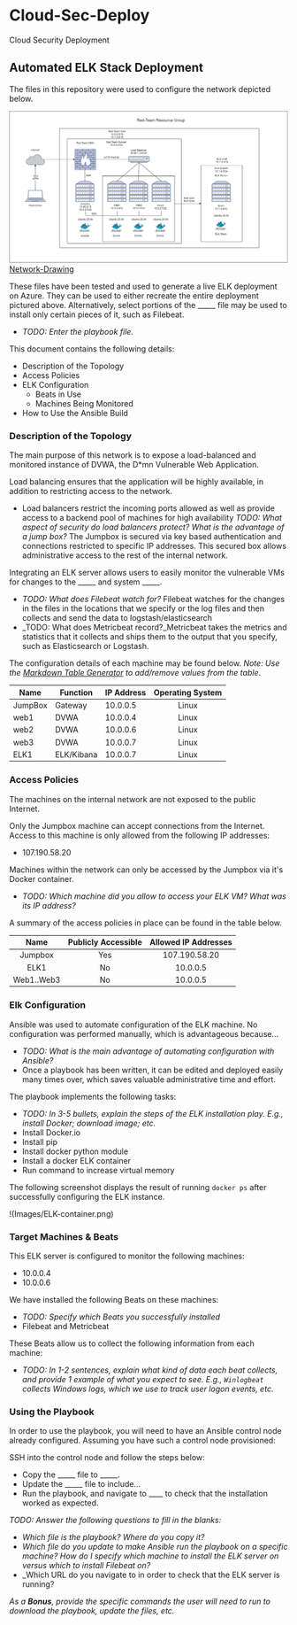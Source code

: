 # Cloud-Sec-Deploy
Cloud Security Deployment

## Automated ELK Stack Deployment

The files in this repository were used to configure the network depicted below.

![](Images/Network-Drawing.png)
[Network-Drawing](https://github.com/TB-UofT/Cloud-Sec-Work/blob/38ea4ecc6b594419c9d8ade2d54305d240fb5857/Images/Network-Drawing.png)



These files have been tested and used to generate a live ELK deployment on Azure. They can be used to either recreate the entire deployment pictured above. Alternatively, select portions of the _____ file may be used to install only certain pieces of it, such as Filebeat.

  - _TODO: Enter the playbook file._

This document contains the following details:
- Description of the Topology
- Access Policies
- ELK Configuration
  - Beats in Use
  - Machines Being Monitored
- How to Use the Ansible Build


### Description of the Topology

The main purpose of this network is to expose a load-balanced and monitored instance of DVWA, the D*mn Vulnerable Web Application.

Load balancing ensures that the application will be highly available, in addition to restricting access to the network.
- Load balancers restrict the incoming ports allowed as well as provide access to a backend pool of machines for high availability _TODO: What aspect of security do load balancers protect? What is the advantage of a jump box?_ The Jumpbox is secured via key based authentication and connections restricted to specific IP addresses.  This secured box allows administrative access to the rest of the internal network.

Integrating an ELK server allows users to easily monitor the vulnerable VMs for changes to the _____ and system _____.
- _TODO: What does Filebeat watch for?_ Filebeat watches for the changes in the files in the locations that we specify or the log files and then collects and send the data to logstash/elasticsearch
- _TODO: What does Metricbeat record?_Metricbeat takes the metrics and statistics that it collects and ships them to the output that you specify, such as Elasticsearch or Logstash.

The configuration details of each machine may be found below.
_Note: Use the [Markdown Table Generator](http://www.tablesgenerator.com/markdown_tables) to add/remove values from the table_.

| Name    | Function   | IP Address | Operating System |
|---------|------------|------------|:----------------:|
| JumpBox | Gateway    | 10.0.0.5   |       Linux      |
| web1    | DVWA       | 10.0.0.4   |       Linux      |
| web2    | DVWA       | 10.0.0.6   |       Linux      |
| web3    | DVWA       | 10.0.0.7   |       Linux      |
| ELK1    | ELK/Kibana | 10.0.0.7   |       Linux      |
### Access Policies

The machines on the internal network are not exposed to the public Internet. 

Only the Jumpbox machine can accept connections from the Internet. Access to this machine is only allowed from the following IP addresses:
- 107.190.58.20

Machines within the network can only be accessed by the Jumpbox via it's Docker container.
- _TODO: Which machine did you allow to access your ELK VM? What was its IP address?_

A summary of the access policies in place can be found in the table below.

|    Name    | Publicly Accessible | Allowed IP Addresses |
|:----------:|:-------------------:|:--------------------:|
|   Jumpbox  |         Yes         |     107.190.58.20    |
|    ELK1    |          No         |       10.0.0.5       |
| Web1..Web3 |          No         |       10.0.0.5       |

### Elk Configuration

Ansible was used to automate configuration of the ELK machine. No configuration was performed manually, which is advantageous because...
- _TODO: What is the main advantage of automating configuration with Ansible?_
- Once a playbook has been written, it can be edited and deployed easily many times over, which saves valuable administrative time and effort.

The playbook implements the following tasks:
- _TODO: In 3-5 bullets, explain the steps of the ELK installation play. E.g., install Docker; download image; etc._
- Install Docker.io
- Install pip
- Install docker python module
- Install a docker ELK container
- Run command to increase virtual memory

The following screenshot displays the result of running `docker ps` after successfully configuring the ELK instance.

!(Images/ELK-container.png)

### Target Machines & Beats
This ELK server is configured to monitor the following machines:
- 10.0.0.4
- 10.0.0.6

We have installed the following Beats on these machines:
- _TODO: Specify which Beats you successfully installed_
- Filebeat and Metricbeat

These Beats allow us to collect the following information from each machine:
- _TODO: In 1-2 sentences, explain what kind of data each beat collects, and provide 1 example of what you expect to see. E.g., `Winlogbeat` collects Windows logs, which we use to track user logon events, etc._

### Using the Playbook
In order to use the playbook, you will need to have an Ansible control node already configured. Assuming you have such a control node provisioned: 

SSH into the control node and follow the steps below:
- Copy the _____ file to _____.
- Update the _____ file to include...
- Run the playbook, and navigate to ____ to check that the installation worked as expected.

_TODO: Answer the following questions to fill in the blanks:_
- _Which file is the playbook? Where do you copy it?_
- _Which file do you update to make Ansible run the playbook on a specific machine? How do I specify which machine to install the ELK server on versus which to install Filebeat on?_
- _Which URL do you navigate to in order to check that the ELK server is running?

_As a **Bonus**, provide the specific commands the user will need to run to download the playbook, update the files, etc._
